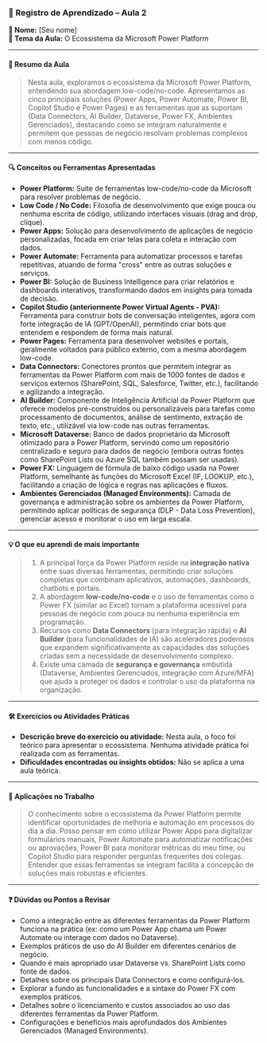 ### 📘 Registro de Aprendizado – Aula 2

**👤 Nome:** [Seu nome]  
**🎯 Tema da Aula:** O Ecossistema da Microsoft Power Platform

---

#### 📝 Resumo da Aula
> Nesta aula, exploramos o ecossistema da Microsoft Power Platform, entendendo sua abordagem low-code/no-code. Apresentamos as cinco principais soluções (Power Apps, Power Automate, Power BI, Copilot Studio e Power Pages) e as ferramentas que as suportam (Data Connectors, AI Builder, Dataverse, Power FX, Ambientes Gerenciados), destacando como se integram naturalmente e permitem que pessoas de negócio resolvam problemas complexos com menos código.

---

#### 🔍 Conceitos ou Ferramentas Apresentadas
- **Power Platform:** Suíte de ferramentas low-code/no-code da Microsoft para resolver problemas de negócio.
- **Low Code / No Code:** Filosofia de desenvolvimento que exige pouca ou nenhuma escrita de código, utilizando interfaces visuais (drag and drop, clique).
- **Power Apps:** Solução para desenvolvimento de aplicações de negócio personalizadas, focada em criar telas para coleta e interação com dados.
- **Power Automate:** Ferramenta para automatizar processos e tarefas repetitivas, atuando de forma "cross" entre as outras soluções e serviços.
- **Power BI:** Solução de Business Intelligence para criar relatórios e dashboards interativos, transformando dados em insights para tomada de decisão.
- **Copilot Studio (anteriormente Power Virtual Agents - PVA):** Ferramenta para construir bots de conversação inteligentes, agora com forte integração de IA (GPT/OpenAI), permitindo criar bots que entendem e respondem de forma mais natural.
- **Power Pages:** Ferramenta para desenvolver websites e portais, geralmente voltados para público externo, com a mesma abordagem low-code.
- **Data Connectors:** Conectores prontos que permitem integrar as ferramentas da Power Platform com mais de 1000 fontes de dados e serviços externos (SharePoint, SQL, Salesforce, Twitter, etc.), facilitando e agilizando a integração.
- **AI Builder:** Componente de Inteligência Artificial da Power Platform que oferece modelos pré-construídos ou personalizáveis para tarefas como processamento de documentos, análise de sentimento, extração de texto, etc., utilizável via low-code nas outras ferramentas.
- **Microsoft Dataverse:** Banco de dados proprietário da Microsoft otimizado para a Power Platform, servindo como um repositório centralizado e seguro para dados de negócio (embora outras fontes como SharePoint Lists ou Azure SQL também possam ser usadas).
- **Power FX:** Linguagem de fórmula de baixo código usada na Power Platform, semelhante às funções do Microsoft Excel (IF, LOOKUP, etc.), facilitando a criação de lógica e regras nas aplicações e fluxos.
- **Ambientes Gerenciados (Managed Environments):** Camada de governança e administração sobre os ambientes da Power Platform, permitindo aplicar políticas de segurança (DLP - Data Loss Prevention), gerenciar acesso e monitorar o uso em larga escala.

---

#### 💡 O que eu aprendi de mais importante
> 1.  A principal força da Power Platform reside na **integração nativa** entre suas diversas ferramentas, permitindo criar soluções completas que combinam aplicativos, automações, dashboards, chatbots e portais.
> 2.  A abordagem **low-code/no-code** e o uso de ferramentas como o Power FX (similar ao Excel) tornam a plataforma acessível para pessoas de negócio com pouca ou nenhuma experiência em programação.
> 3.  Recursos como **Data Connectors** (para integração rápida) e **AI Builder** (para funcionalidades de IA) são aceleradores poderosos que expandem significativamente as capacidades das soluções criadas sem a necessidade de desenvolvimento complexo.
> 4.  Existe uma camada de **segurança e governança** embutida (Dataverse, Ambientes Gerenciados, integração com Azure/MFA) que ajuda a proteger os dados e controlar o uso da plataforma na organização.

---

#### 🛠 Exercícios ou Atividades Práticas
- **Descrição breve do exercício ou atividade:** Nesta aula, o foco foi teórico para apresentar o ecossistema. Nenhuma atividade prática foi realizada com as ferramentas.
- **Dificuldades encontradas ou insights obtidos:** Não se aplica a uma aula teórica.

---

#### 📌 Aplicações no Trabalho
> O conhecimento sobre o ecossistema da Power Platform permite identificar oportunidades de melhoria e automação em processos do dia a dia. Posso pensar em como utilizar Power Apps para digitalizar formulários manuais, Power Automate para automatizar notificações ou aprovações, Power BI para monitorar métricas do meu time, ou Copilot Studio para responder perguntas frequentes dos colegas. Entender que essas ferramentas se integram facilita a concepção de soluções mais robustas e eficientes.

---

#### ❓ Dúvidas ou Pontos a Revisar
- Como a integração entre as diferentes ferramentas da Power Platform funciona na prática (ex: como um Power App chama um Power Automate ou interage com dados no Dataverse).
- Exemplos práticos de uso do AI Builder em diferentes cenários de negócio.
- Quando é mais apropriado usar Dataverse vs. SharePoint Lists como fonte de dados.
- Detalhes sobre os principais Data Connectors e como configurá-los.
- Explorar a fundo as funcionalidades e a sintaxe do Power FX com exemplos práticos.
- Detalhes sobre o licenciamento e custos associados ao uso das diferentes ferramentas da Power Platform.
- Configurações e benefícios mais aprofundados dos Ambientes Gerenciados (Managed Environments).
